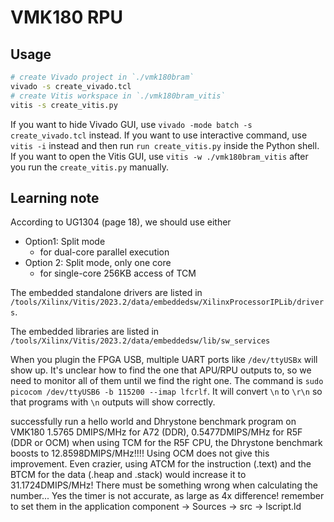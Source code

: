 # VMK180 RPU

## Usage

```sh
# create Vivado project in `./vmk180bram`
vivado -s create_vivado.tcl
# create Vitis workspace in `./vmk180bram_vitis`
vitis -s create_vitis.py
```

If you want to hide Vivado GUI, use `vivado -mode batch -s create_vivado.tcl` instead.
If you want to use interactive command, use `vitis -i` instead and then run `run create_vitis.py` inside the Python shell.
If you want to open the Vitis GUI, use `vitis -w ./vmk180bram_vitis` after you run the `create_vitis.py` manually.

## Learning note

According to UG1304 (page 18), we should use either
- Option1: Split mode
    - for dual-core parallel execution
- Option 2: Split mode, only one core
    - for single-core 256KB access of TCM

The embedded standalone drivers are listed in `/tools/Xilinx/Vitis/2023.2/data/embeddedsw/XilinxProcessorIPLib/drivers`.

The embedded libraries are listed in `/tools/Xilinx/Vitis/2023.2/data/embeddedsw/lib/sw_services`

When you plugin the FPGA USB, multiple UART ports like `/dev/ttyUSBx` will show up.
It's unclear how to find the one that APU/RPU outputs to, so we need to monitor all of them until we find the right one.
The command is `sudo picocom /dev/ttyUSB6 -b 115200 --imap lfcrlf`.
It will convert `\n` to `\r\n` so that programs with `\n` outputs will show correctly.


successfully run a hello world and Dhrystone benchmark program on VMK180
    1.5765 DMIPS/MHz for A72 (DDR), 0.5477DMIPS/MHz for R5F (DDR or OCM)
    when using TCM for the R5F CPU, the Dhrystone benchmark boosts to 12.8598DMIPS/MHz!!!! Using OCM does not give this improvement.
    Even crazier, using ATCM for the instruction (.text) and the BTCM for the data (.heap and .stack) would increase it to 31.1724DMIPS/MHz!
        There must be something wrong when calculating the number... Yes the timer is not accurate, as large as 4x difference!
    remember to set them in the application component -> Sources -> src -> lscript.ld


